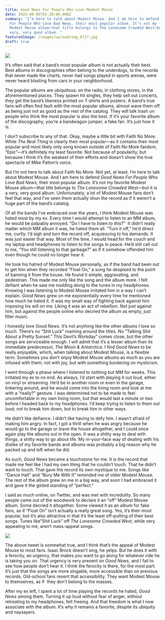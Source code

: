 ```yaml
---
title: Good News For People Who Love Modest Mouse
date: 2025-06-05T02:28:00.000Z
summary: "I’m here to talk about Modest Mouse. And I am here to defend Good News
  For People Who Love Bad News, their most popular album. It’s not my favorite
  Modest Mouse album—that title belongs to The Lonesome Crowded West—but it is a
  very, very good album. "
featuredImage: /images/upload/img_6727.jpg
draft: true
---
```

![](/images/upload/img_6727.jpg)

It’s often said that a band’s most popular album is not actually their best. Best albums in discographies often belong to the underdogs, to the records that never made the charts, never had songs played in sports arenas, were never heard blasting from cars in your neighborhood. 

The popular albums are ubiquitous: on the radio, in clothing stores, in the aforementioned places. They spawn hit singles, they help sell out concerts, they get the band’s likeness printed on T-shirts and posters. A band’s true fans will often find fault with the most popular albums, almost wave them off as being just not as good as the rest of the catalog. They will talk trash on people who think the most popular is also the best. If it’s your favorite album of the discography, you’re a bandwagon jumper, a fake fan. It’s just how it is.

I don’t subscribe to any of that. Okay, maybe a little bit with Faith No More. While *The Real Thing* is clearly their most popular—as it contains their most popular and most likely only song known outside of Faith No More fandom, “Epic”—it’s definitely my least favorite. Not because of popularity, but because I think it’s the weakest of their efforts and doesn’t show the true spectacle of Mike Patton’s voice. 

But I’m not here to talk about Faith No More. Not yet, at least. I’m here to talk about Modest Mouse. And I am here to defend *Good News For People Who Love Bad News,* their most popular album. It’s not my favorite Modest Mouse album—that title belongs to *The Lonesome Crowded West*—but it is a very, very good album. Unfortunately, a lot of Modest Mouse fans don’t feel that way, and I’ve seen them actually shun the record as if it weren’t a huge part of the band’s catalog. 

Of all the bands I’ve embraced over the years, I think Modest Mouse was hated most by my ex. Every time I would attempt to listen to an MM album, he would be palpably annoyed. “Do I have to listen to *this*?”  It didn’t really matter which MM album it was, he hated them all. “Turn it off,” he’d direct me, curtly. I’d sigh and turn the record off, acquiescing to his demands. It was just easier that way. Most of the time, I would head for the couch and my laptop and headphones to listen to the songs in peace. He’d still call out to me, “You still listening to that garbage?” as if it somehow offended him even though he could no longer hear it. 

He took his hatred of Modest Mouse personally, as if the band had been out to get him when they recorded “Float On,” a song he despised to the point of banning it from the house. He found it simple, aggravating, and pedestrian. This made me only like the song and the album more. I felt defiant when he saw me nodding along to the tunes in my headphones. Knowing I was listening to Modest Mouse irritated him in a way I can’t explain. *Good News* grew on me exponentially every time he mentioned how much he hated it. It was my small way of fighting back against him imposing his will on me. Liking it was an act of rebellion. Not just against him, but against the people online who decried the album as empty, just filler music.

I honestly love *Good News*. It’s not anything like the other albums I love so much. There’s no “Shit Luck” roaming around the titles. No “Talking Shit About a Pretty Sunset.” This Devil’s Workday” comes close, but the other songs are serviceable enough. I will admit that it’s a lesser album than its immediate predecessor, *The Moon & Antarctica*. I find *Good News* to be really enjoyable, which, when talking about Modest Mouse, is a flexible term. Sometimes you don’t enjoy Modest Mouse albums as much as you are infused with them; not with joy, but with something bordering on mysticism. 

I went through a phase where I listened to nothing but MM for weeks. This irritated my ex to no end. As always, I’d start with playing it out loud, either on vinyl or streaming. He’d be in another room or even in the garage, tinkering around, and he would come into the living room and look at me with a “really?” gesture. I was determined not to be made to feel uncomfortable in my own living room, but that would last a minute or two before I headed back to my headphones. I’d keep trying to listen to them out loud; not to break him down, but to break him in other ways. 

He didn’t like defiance. I didn’t like having to defy him. I wasn’t afraid of making him angry. In fact, I got a thrill when he was angry because he would go to the garage or leave the house altogether, and I could once again play the albums out in the open. It was a shitty way to deal with things, a shitty way to go about life. My in-your-face way of dealing with his dislike of my favorite bands and albums was probably a big reason why he packed up and left when he did.

As such, *Good News* became a touchstone for me. It is the record that made me feel like I had my own thing that he couldn’t touch. That he didn’t want to touch. That gave the record its own mystique to me. Songs like “Dance Hall” and “Bury Me With It” reminded me of older Modest Mouse. The rest of the album grew on me in a big way, and soon I had embraced it and gave it the gilded standing of “perfect.”

I said as much online, on Twitter, and was met with incredulity. So many people came out of the woodwork to declare it an “off” Modest Mouse album. Some decried it altogether. Some viewed it as an album for fake fans, as if “Float On” isn’t actually a really great song. Yes, it’s their most popular, but it’s also attractive in that it’s the least off-putting of their best songs. Tunes like”Shit Luck” off *The Lonesome Crowded West*, while very appealing to me, aren’t mass-appeal songs. 

![](/images/upload/mm.png)

The above tweet is somewhat true, and I think that’s the appeal of Modest Mouse to most fans. Isaac Brock doesn’t sing, he yelps. But he does it with a ferocity, an urgency, that makes you want to go along for whatever ride he is taking you on. That urgency is very present on *Good News*, and I fail to see how people don’t hear it. I think the ferocity is there, for the most part. It’s just that the songs are more singable, more accessible than on previous records. Old-school fans resent that accessibility. They want Modest Mouse to themselves, as if  they don’t belong to the masses.

After my ex left, I spent a lot of time playing the records he hated, *Good News* among them. Turning it up loud without fear of anger, without retreating to my headphones, felt freeing. And that freedom is what I now associate with the album. It’s why it remains a favorite, despite its ubiquity and naysayers.
